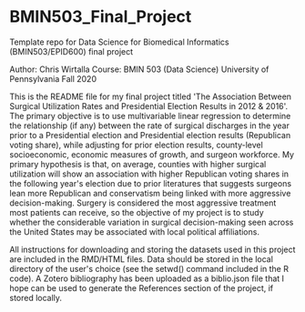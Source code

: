 # BMIN503_Final_Project
Template repo for Data Science for Biomedical Informatics (BMIN503/EPID600) final project


Author: Chris Wirtalla
Course: BMIN 503 (Data Science)
University of Pennsylvania
Fall 2020

This is the README file for my final project titled 'The Association Between Surgical Utilization Rates and Presidential Election Results in 2012 & 2016'. The primary objective is to use multivariable linear regression to determine the relationship (if any) between the rate of surgical discharges in the year prior to a Presidential election and Presidential election results (Republican voting share), while adjusting for prior election results, county-level socioeconomic, economic measures of growth, and surgeon workforce. My primary hypothesis is that, on average, counties with higher surgical utilization will show an association with higher Republican voting shares in the following year's election due to prior literatures that suggests surgeons lean more Republican and conservatism being linked with more aggressive decision-making. Surgery is considered the most aggressive treatment most patients can receive, so the objective of my project is to study whether the considerable variation in surgical decision-making seen across the United States may be associated with local political affiliations.

All instructions for downloading and storing the datasets used in this project are included in the RMD/HTML files. Data should be stored in the local directory of the user's choice (see the setwd() command included in the R code). A Zotero bibliography has been uploaded as a biblio.json file that I hope can be used to generate the References section of the project, if stored locally.






